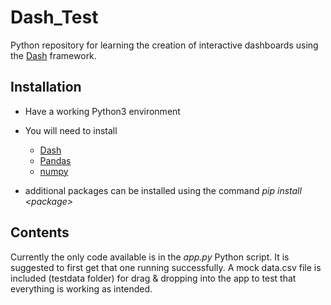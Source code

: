 # Dash_Test
Python repository for learning the creation of interactive dashboards using the [Dash](https://plot.ly/products/dash/) framework. 

## Installation
- Have a working Python3 environment

- You will need to install 
  * [Dash](https://plot.ly/products/dash/) 
  * [Pandas](https://pandas.pydata.org/)
  * [numpy](http://www.numpy.org/)

- additional packages can be installed using the command _pip install \<package\>_

## Contents

Currently the only code available is in the _app.py_ Python script.
It is suggested to first get that one running successfully.
A mock data.csv file is included (testdata folder) for drag & dropping into the app to test that everything is working as intended.

